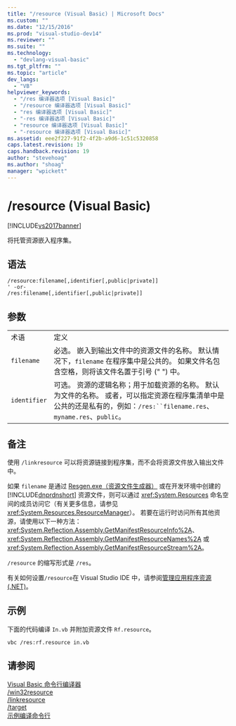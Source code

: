 ```yaml
---
title: "/resource (Visual Basic) | Microsoft Docs"
ms.custom: ""
ms.date: "12/15/2016"
ms.prod: "visual-studio-dev14"
ms.reviewer: ""
ms.suite: ""
ms.technology: 
  - "devlang-visual-basic"
ms.tgt_pltfrm: ""
ms.topic: "article"
dev_langs: 
  - "VB"
helpviewer_keywords: 
  - "/res 编译器选项 [Visual Basic]"
  - "/resource 编译器选项 [Visual Basic]"
  - "res 编译器选项 [Visual Basic]"
  - "-res 编译器选项 [Visual Basic]"
  - "resource 编译器选项 [Visual Basic]"
  - "-resource 编译器选项 [Visual Basic]"
ms.assetid: eee2f227-91f2-4f2b-a9d6-1c51c5320858
caps.latest.revision: 19
caps.handback.revision: 19
author: "stevehoag"
ms.author: "shoag"
manager: "wpickett"
---
```

# /resource (Visual Basic)
[!INCLUDE[vs2017banner](../../../csharp/includes/vs2017banner.md)]

将托管资源嵌入程序集。  
  
## 语法  
  
```  
/resource:filename[,identifier[,public|private]]  
' -or-  
/res:filename[,identifier[,public|private]]  
```  
  
## 参数  
  
|||  
|-|-|  
|术语|定义|  
|`filename`|必选。  嵌入到输出文件中的资源文件的名称。  默认情况下，`filename` 在程序集中是公共的。  如果文件名包含空格，则将该文件名置于引号 \(" "\) 中。|  
|`identifier`|可选。  资源的逻辑名称；用于加载资源的名称。  默认为文件的名称。  或者，可以指定资源在程序集清单中是公共的还是私有的，例如：`/res:``filename.res`、`myname.res`、`public`。|  
  
## 备注  
 使用 `/linkresource` 可以将资源链接到程序集，而不会将资源文件放入输出文件中。  
  
 如果 `filename` 是通过 [Resgen.exe（资源文件生成器）](../Topic/Resgen.exe%20\(Resource%20File%20Generator\).md) 或在开发环境中创建的 [!INCLUDE[dnprdnshort](../../../csharp/getting-started/includes/dnprdnshort_md.md)] 资源文件，则可以通过 <xref:System.Resources> 命名空间的成员访问它（有关更多信息，请参见 <xref:System.Resources.ResourceManager>）。  若要在运行时访问所有其他资源，请使用以下一种方法：<xref:System.Reflection.Assembly.GetManifestResourceInfo%2A>、<xref:System.Reflection.Assembly.GetManifestResourceNames%2A> 或 <xref:System.Reflection.Assembly.GetManifestResourceStream%2A>。  
  
 `/resource`  的缩写形式是 `/res`。  
  
 有关如何设置`/resource`在 Visual Studio IDE 中，请参阅[管理应用程序资源 \(.NET\)](/visual-studio/ide/managing-application-resources-dotnet)。  
  
## 示例  
 下面的代码编译 `In.vb` 并附加资源文件 `Rf.resource`。  
  
```  
vbc /res:rf.resource in.vb  
```  
  
## 请参阅  
 [Visual Basic 命令行编译器](../../../visual-basic/reference/command-line-compiler/index.md)   
 [\/win32resource](../../../visual-basic/reference/command-line-compiler/win32resource.md)   
 [\/linkresource](../../../visual-basic/reference/command-line-compiler/linkresource.md)   
 [\/target](../../../visual-basic/reference/command-line-compiler/target.md)   
 [示例编译命令行](../../../visual-basic/reference/command-line-compiler/sample-compilation-command-lines.md)